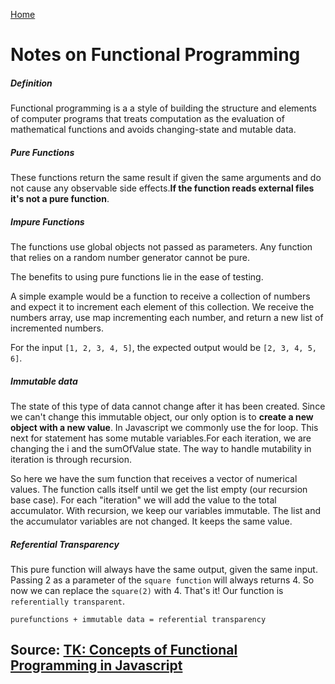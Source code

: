 [Home](../README.md)
# Notes on Functional Programming 

##### Definition
Functional programming is a a style of building the structure and elements of computer programs that treats computation as the evaluation of mathematical functions and avoids changing-state and mutable data. 

##### Pure Functions
These functions return the same result if given the same arguments and do not cause any observable side effects.**If the function reads external files it's not a pure function**.

##### Impure Functions
The functions use global objects not passed as parameters. Any function that relies on a random number generator cannot be pure.  

The benefits to using pure functions lie in the ease of testing. 

A simple example would be a function to receive a collection of numbers and expect it to increment each element of this collection. We receive the numbers array, use map incrementing each number, and return a new list of incremented numbers.

For the input ```[1, 2, 3, 4, 5]```, the expected output would be ```[2, 3, 4, 5, 6]```.

##### Immutable data
The state of this type of data cannot change after it has been created. Since we can't change this immutable object, our only option is to **create a new object with a new value**. In Javascript we commonly use the for loop. This next for statement has some mutable variables.For each iteration, we are changing the i and the sumOfValue state. The way to handle mutability in iteration is through recursion.

So here we have the sum function that receives a vector of numerical values. The function calls itself until we get the list empty (our recursion base case). For each "iteration" we will add the value to the total accumulator.
With recursion, we keep our variables immutable. The list and the accumulator variables are not changed. It keeps the same value.

##### Referential Transparency

This pure function will always have the same output, given the same input. Passing 2 as a parameter of the ```square function``` will always returns 4. So now we can replace the `square(2)` with 4. That's it! Our function is `referentially transparent`.

`purefunctions + immutable data = referential transparency`



## Source: [TK: Concepts of Functional Programming in Javascript](https://medium.com/the-renaissance-developer/concepts-of-functional-programming-in-javascript-6bc84220d2aa)

